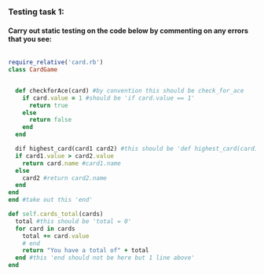 ### Testing task 1:

#### Carry out static testing on the code below by commenting on any errors that you see:
```ruby

require_relative('card.rb')
class CardGame


  def checkforAce(card) #by convention this should be check_for_ace
    if card.value = 1 #should be 'if card.value == 1'
      return true
    else
      return false
    end
  end

  dif highest_card(card1 card2) #this should be 'def highest_card(card1, card2)'
  if card1.value > card2.value
    return card.name #card1.name
  else
    card2 #return card2.name
  end
end
end #take out this 'end'

def self.cards_total(cards)
  total #this should be 'total = 0'
  for card in cards
    total += card.value
    # end
    return "You have a total of" + total
  end #this 'end should not be here but 1 line above'
end


```
